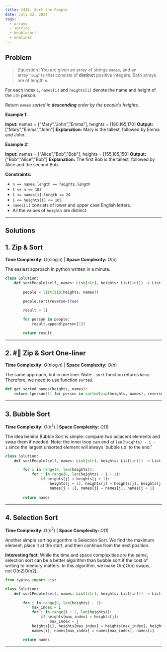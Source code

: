 ```yaml
---
title: 2418. Sort the People
date: July 22, 2024
tags:
  - arrays
  - sorting
  - bubblesort
  - oneliner
---
```

## Problem

> [!question]
> You are given an array of strings `names`, and an array `heights` that consists of **distinct** positive integers. Both arrays are of length `n`.

For each index `i`, `names[i]` and `heights[i]` denote the name and height of the `ith` person.

Return `names` _sorted in **descending** order by the people's heights_.

**Example 1:**

**Input:** names = ["Mary","John","Emma"], heights = [180,165,170]
**Output:** ["Mary","Emma","John"]
**Explanation:** Mary is the tallest, followed by Emma and John.

**Example 2:**

**Input:** names = ["Alice","Bob","Bob"], heights = [155,185,150]
**Output:** ["Bob","Alice","Bob"]
**Explanation:** The first Bob is the tallest, followed by Alice and the second Bob.

**Constraints:**

- `n == names.length == heights.length`
- `1 <= n <= 103`
- `1 <= names[i].length <= 20`
- `1 <= heights[i] <= 105`
- `names[i]` consists of lower and upper case English letters.
- All the values of `heights` are distinct.

---

## Solutions

## 1. Zip & Sort

**Time Complexity:** $O(n \log n)$  |  **Space Complexity:** $O(n)$

The easiest approach in python written in a minute.

```python
class Solution:
    def sortPeople(self, names: List[str], heights: List[int]) -> List[str]:
        
        people = list(zip(heights, names))
        
        people.sort(reverse=True)

        result = []

        for person in people:
            result.append(person[1])

        return result
```

---
##  2. #🍔 Zip & Sort One-liner

**Time Complexity:** $O(n \log n)$  |  **Space Complexity:** $O(n)$

The same approach, but in one liner. Note: `.sort` function returns `None`. Therefore, we need to use function `sorted`.

```python
def get_sorted_names(heights, names):
    return [person[1] for person in sorted(zip(heights, names), reverse=True)]
```

---
## 3. Bubble Sort

**Time Complexity:** $O(n ^ 2)$  |  **Space Complexity:** $O(1)$

The idea behind Bubble Sort is simple: compare two adjacent elements and swap them if needed. Note: the inner loop can end at `len(heights) - i - 1` since the largest unsorted element will always 'bubble up' to the end."

```python
class Solution:
    def sortPeople(self, names: List[str], heights: List[int]) -> List[str]:

        for i in range(0, len(heights)):
            for j in range(0, len(heights) - i - 1):
                if heights[j] < heights[j + 1]:
                    heights[j + 1], heights[j] = heights[j], heights[j + 1]
                    names[j + 1], names[j] = names[j], names[j + 1]
            
        return names

```

---
## 4. Selection Sort

**Time Complexity:** $O(n ^ 2)$  |  **Space Complexity:** $O(1)$

Another simple sorting algorithm is Selection Sort. We find the maximum element, place it at the start, and then continue from the next position.

**Interesting fact**: While the time and space complexities are the same, selection sort can be a better algorithm than bubble sort if the cost of writing to memory matters. In this algorithm, we make O(n)O(n) swaps, not O(n2)O(n2).

```python
from typing import List

class Solution:
    def sortPeople(self, names: List[str], heights: List[int]) -> List[str]:
        
        for i in range(0, len(heights) - 1):
            max_index = i
            for j in range(i + 1, len(heights)):
                if heights[max_index] < heights[j]:
                    max_index = j
            heights[i], heights[max_index] = heights[max_index], heights[i]
            names[i], names[max_index] = names[max_index], names[i]           

        return names
```

---

